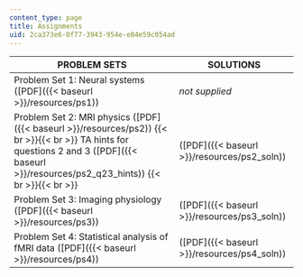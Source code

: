 ```yaml
---
content_type: page
title: Assignments
uid: 2ca373e6-0f77-3943-954e-e84e59c054ad
---
```


| PROBLEM SETS | SOLUTIONS |
| --- | --- |
| Problem Set 1: Neural systems ([PDF]({{< baseurl >}}/resources/ps1)) | _not supplied_ |
| Problem Set 2: MRI physics ([PDF]({{< baseurl >}}/resources/ps2)) {{< br >}}{{< br >}} TA hints for questions 2 and 3 ([PDF]({{< baseurl >}}/resources/ps2_q23_hints)) {{< br >}}{{< br >}}  | ([PDF]({{< baseurl >}}/resources/ps2_soln)) |
| Problem Set 3: Imaging physiology ([PDF]({{< baseurl >}}/resources/ps3)) | ([PDF]({{< baseurl >}}/resources/ps3_soln)) |
| Problem Set 4: Statistical analysis of fMRI data ([PDF]({{< baseurl >}}/resources/ps4)) | ([PDF]({{< baseurl >}}/resources/ps4_soln))